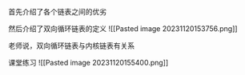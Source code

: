 首先介绍了各个链表之间的优劣

然后介绍了双向循环链表的定义
![[Pasted image 20231120153756.png]]

老师说，双向循环链表与内核链表有关系

课堂练习
![[Pasted image 20231120155400.png]]

